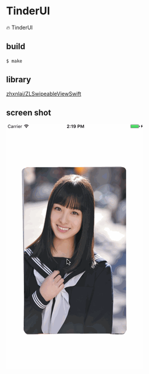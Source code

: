 # TinderUI
🔥 TinderUI

## build

```bash
$ make
```

## library

[zhxnlai/ZLSwipeableViewSwift](https://github.com/zhxnlai/ZLSwipeableViewSwift)

## screen shot

![](https://raw.githubusercontent.com/konojunya/TinderUI/master/screenshots/screen.gif)